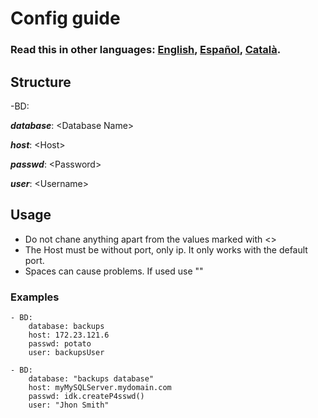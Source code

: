 # Config guide

### **Read this in other languages: [English](README.md), [Español](README.ES-es.md), [Català](README.CA-ca.md).**

## Structure

-BD:

***database***: \<Database Name>

***host***: \<Host>

***passwd***: \<Password>

***user***: \<Username>

## Usage

- Do not chane anything apart from the values marked with <>
- The Host must be without port, only ip. It only works with the default port.
- Spaces can cause problems. If used use  ""

### Examples

    - BD:
        database: backups
        host: 172.23.121.6
        passwd: potato
        user: backupsUser

    - BD:
        database: "backups database"
        host: myMySQLServer.mydomain.com
        passwd: idk.createP4sswd()
        user: "Jhon Smith"